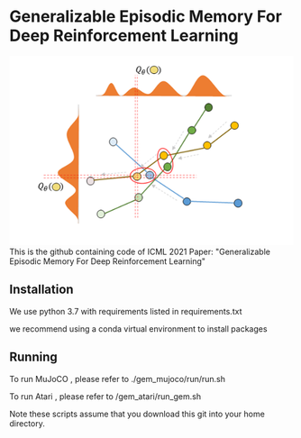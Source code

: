 # Generalizable Episodic Memory For Deep Reinforcement Learning

![image](https://github.com/MouseHu/GEM/blob/main/GEM.png)
This is the github containing code of ICML 2021 Paper: "Generalizable Episodic Memory For Deep Reinforcement Learning"

## Installation
We use python 3.7 with requirements listed in  requirements.txt

we recommend using a conda virtual environment to install packages

## Running

To run MuJoCO , please refer to ./gem_mujoco/run/run.sh

To run Atari , please refer to /gem_atari/run_gem.sh


Note these scripts assume that you download this git into your home directory.
